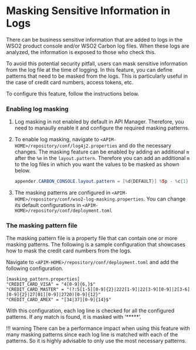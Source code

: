 # Masking Sensitive Information in Logs

There can be business sensitive information that are added to logs in the WSO2 product console and/or WSO2 Carbon log files. When these logs are analyzed, the information is exposed to those who check this.

To avoid this potential security pitfall, users can mask sensitive information from the log file at the time of logging. In this feature, you can define patterns that need to be masked from the logs. This is particularly useful in the case of credit card numbers, access tokens, etc.

To configure this feature, follow the instructions below.

### Enabling log masking

1. Log masking in not enabled by default in API Manager. Therefore, you need to manaully enable it and configure the required masking patterns. 

2. To enable log masking, navigate to `<APIM-HOME>/repository/conf/log4j2.properties` and do the necessary changes. The masking feature can be enabled by adding an additional `m` after the `%m` in the `layout.pattern`. Therefore you can add an additional `m` to the log files in which you want the values to be masked as shown below.

    ```java
    appender.CARBON_CONSOLE.layout.pattern = [%d{DEFAULT}] %5p - %c{1} %mm%n
    ``` 
 
3. The masking patterns are configured in `<APIM-HOME>/repository/conf/wso2-log-masking.properties`. You can change its default configurations in `<APIM-HOME>/repository/conf/deployment.toml`

### The masking pattern file

The masking pattern file is a property file that can contain one or more masking patterns. The following is a sample configuration that showcases how to mask the credit card numbers from the logs.

Navigate to `<APIM-HOME>/repository/conf/deployment.toml` and add the following configuration.

```properties
[masking_pattern.properties]
"CREDIT_CARD_VISA" = "4[0-9]{6,}$"
"CREDIT_CARD_MASTER" = "(?:5[1-5][0-9]{2}|222[1-9]|22[3-9][0-9]|2[3-6][0-9]{2}|27[01][0-9]|2720)[0-9]{12}"
"CREDIT_CARD_AMEX" = "[34|37][0-9]{14}$"
```

With this configuration, each log line is checked for all the configured patterns. If any match is found, it is masked with ‘\*\*\*\*\*’.

!!! warning
    There can be a performance impact when using this feature with many masking patterns since each log line is matched with each of the patterns. So it is highly advisable to only use the most necessary patterns.
